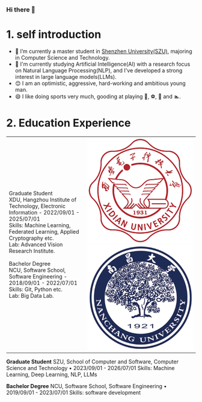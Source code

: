 ### Hi there 👋

# 1. self introduction
* 🔭 I’m currently a master student in [Shenzhen University(SZU)](https://www.szu.edu.cn/), majoring in Computer Science and Technology.
* 🌱 I'm currently studying Artificial Intelligence(AI) with a research focus on Natural Language Processing(NLP), and I've developed a strong interest in large language models(LLMs).
* 😊 I am an optimistic, aggressive, hard-working and ambitious young man.
* 😄 I like doing sports very much, gooding at playing 🏀, ⚽, 🏸 and 🏊‍.

# 2. Education Experience
<table>
  <tr>
    <td>
      Graduate Student<br>
      XDU, Hangzhou Institute of Technology, Electronic Information - 2022/09/01 - 2025/07/01<br>
      Skills: Machine Learning, Federated Learning, Applied Cryptography etc.<br>
      Lab: Advanced Vision Research Institute.<br>
      <br>
      Bachelor Degree<br>
      NCU, Software School, Software Engineering - 2018/09/01 - 2022/07/01<br>
      Skills: Git, Python etc.<br>
      Lab: Big Data Lab.
    </td>
    <td>
      <img src="https://github.com/ZhangIvan1/ZhangIvan1/raw/main/images/xdu.png" alt="Xidian University Logo" style="height=300px;width=300px"/>
      <img src="https://github.com/ZhangIvan1/ZhangIvan1/raw/main/images/ncu.png" alt="Nanchang University Logo" style="height=300px;width=300px"/>
    </td>
  </tr>
</table>


**Graduate Student**
SZU, School of Computer and Software, Computer Science and Technology • 2023/09/01 - 2026/07/01
Skills: Machine Learning, Deep Learning, NLP, LLMs

**Bachelor Degree**
NCU, Software School, Software Engineering • 2019/09/01 - 2023/07/01
Skills: software development

<!--
**Yuki2L0ve/Yuki2L0ve** is a ✨ _special_ ✨ repository because its `README.md` (this file) appears on your GitHub profile.

Here are some ideas to get you started:

- 🔭 I’m currently working on ...
- 🌱 I’m currently learning ...
- 👯 I’m looking to collaborate on ...
- 🤔 I’m looking for help with ...
- 💬 Ask me about ...
- 📫 How to reach me: ...
- 😄 Pronouns: ...
- ⚡ Fun fact: ...
-->
